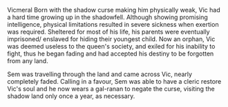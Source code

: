 Vicmeral
Born with the shadow curse making him physically weak, Vic had a hard time growing up in the shadowfell. Although showing promising intelligence, physical limitations resulted in severe sickness when exertion was required. Sheltered for most of his life, his parents were eventually imprisoned/ enslaved for hiding their youngest child. Now an orphan, Vic was deemed useless to the queen's society, and exiled for his inability to fight, thus he began fading and had accepted his destiny to be forgotten from any land.

Sem was travelling through the land and came across Vic, nearly completely faded. Calling in a favour, Sem was able to have a cleric restore Vic's soul and he now wears a gal-ranan to negate the curse, visiting the shadow land only once a year, as necessary.
